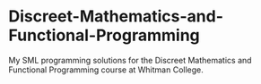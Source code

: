 # Discreet-Mathematics-and-Functional-Programming
My SML programming solutions for the Discreet Mathematics and Functional Programming course at Whitman College.
